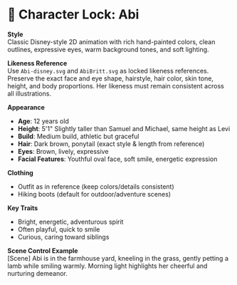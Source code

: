 # 🎨 Character Lock: Abi

**Style**  
Classic Disney-style 2D animation with rich hand-painted colors, clean outlines, expressive eyes, warm background tones, and soft lighting.

**Likeness Reference**  
Use `Abi-disney.svg` and `AbiBritt.svg` as locked likeness references. Preserve the exact face and eye shape, hairstyle, hair color, skin tone, height, and body proportions. Her likeness must remain consistent across all illustrations.

**Appearance**

- **Age**: 12 years old  
- **Height**: 5'1" Slightly taller than Samuel and Michael, same height as Levi  
- **Build**: Medium build, athletic but graceful  
- **Hair**: Dark brown, ponytail (exact style & length from reference)  
- **Eyes**: Brown, lively, expressive  
- **Facial Features**: Youthful oval face, soft smile, energetic expression  

**Clothing**

- Outfit as in reference (keep colors/details consistent)  
- Hiking boots (default for outdoor/adventure scenes)  

**Key Traits**

- Bright, energetic, adventurous spirit  
- Often playful, quick to smile  
- Curious, caring toward siblings  

**Scene Control Example**  
[Scene] Abi is in the farmhouse yard, kneeling in the grass, gently petting a lamb while smiling warmly. Morning light highlights her cheerful and nurturing demeanor.
